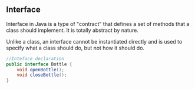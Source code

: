 ## Interface

Interface in Java is a type of "contract" that defines a set of methods that a class should implement. It is totally abstract by nature.

Unlike a class, an interface cannot be instantiated directly and is used to specify what a class should do, but not how it should do.

```java
//Inteface declaration
public interface Bottle {
    void openBottle();
    void closeBottle();
}
```